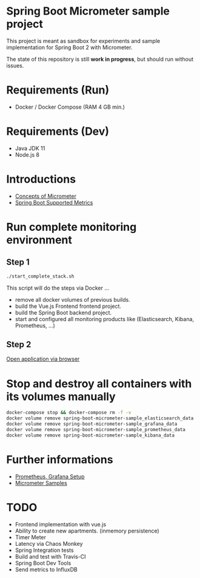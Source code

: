# Spring Boot Micrometer sample project

This project is meant as sandbox for experiments and sample implementation for Spring Boot 2 with Micrometer.

The state of this repository is still **work in progress**, but should run without issues.

# Requirements (Run)

* Docker / Docker Compose (RAM 4 GB min.)

# Requirements (Dev)

* Java JDK 11
* Node.js 8

# Introductions

* [Concepts of Micrometer](https://micrometer.io/docs/concepts)
* [Spring Boot Supported Metrics](https://docs.spring.io/spring-boot/docs/current/reference/htmlsingle/#production-ready-metrics-meter)

# Run complete monitoring environment

## Step 1

```bash
./start_complete_stack.sh
```

This script will do the steps via Docker ...

* remove all docker volumes of previous builds.
* build the Vue.js Frontend frontend project.
* build the Spring Boot backend project.
* start and configured all monitoring products like (Elasticsearch, Kibana, Prometheus, ...)

## Step 2

[Open application via browser](http://localhost:8091)

# Stop and destroy all containers with its volumes manually

```bash
docker-compose stop && docker-compose rm -f -v
docker volume remove spring-boot-micrometer-sample_elasticsearch_data
docker volume remove spring-boot-micrometer-sample_grafana_data
docker volume remove spring-boot-micrometer-sample_prometheus_data
docker volume remove spring-boot-micrometer-sample_kibana_data
```

# Further informations

* [Prometheus, Grafana Setup](https://github.com/vegasbrianc/prometheus)
* [Micrometer Samples](https://github.com/micrometer-metrics/micrometer/tree/master/samples/micrometer-samples-boot1/src/main/java/io/micrometer/boot1/samples)

# TODO

* Frontend implementation with vue.js
* Ability to create new apartments. (inmemory persistence)
* Timer Meter 
* Latency via Chaos Monkey
* Spring Integration tests
* Build and test with Travis-CI
* Spring Boot Dev Tools
* Send metrics to InfluxDB